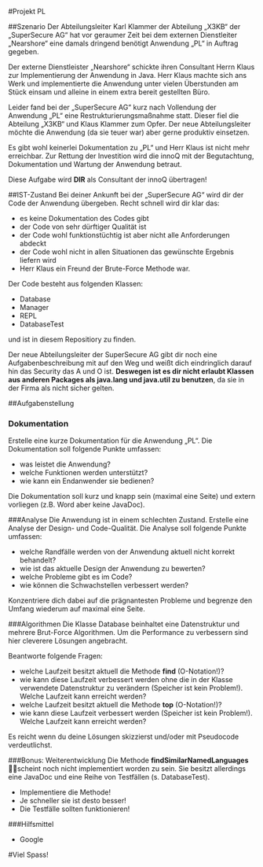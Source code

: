 #Projekt PL

##Szenario
Der Abteilungsleiter Karl Klammer der Abteilung „X3KB“ der „SuperSecure AG“ hat vor geraumer Zeit bei dem externen Dienstleiter „Nearshore“ eine damals dringend benötigt Anwendung „PL“ in Auftrag gegeben.

Der externe Dienstleister „Nearshore“ schickte ihren Consultant Herrn Klaus zur Implementierung der Anwendung in Java. Herr Klaus machte sich ans Werk und implementierte die Anwendung unter vielen Überstunden am Stück einsam und alleine in einem extra bereit gestellten Büro.
 
Leider fand bei der „SuperSecure AG“ kurz nach Vollendung der Anwendung „PL“ eine Restrukturierungsmaßnahme statt. Dieser fiel die Abteilung „X3KB“ und Klaus Klammer zum Opfer. Der neue Abteilungsleiter möchte die Anwendung (da sie teuer war) aber gerne produktiv einsetzen.

Es gibt wohl keinerlei Dokumentation zu „PL“ und Herr Klaus ist nicht mehr erreichbar. Zur Rettung der Investition wird die innoQ mit der Begutachtung, Dokumentation und Wartung der Anwendung betraut.

Diese Aufgabe wird **DIR** als Consultant der innoQ übertragen!

##IST-Zustand
Bei deiner Ankunft bei der „SuperSecure AG“ wird dir der Code der Anwendung übergeben. Recht schnell wird dir klar das:

- es keine Dokumentation des Codes gibt
- der Code von sehr dürftiger Qualität ist
- der Code wohl funktionstüchtig ist aber nicht alle Anforderungen abdeckt
- der Code wohl nicht in allen Situationen das gewünschte Ergebnis liefern wird
- Herr Klaus ein Freund der Brute-Force Methode war.

Der Code besteht aus folgenden Klassen:

- Database
- Manager
- REPL
- DatabaseTest

und ist in diesem Repositiory zu finden.

Der neue Abteilungsleiter der SuperSecure AG gibt dir noch eine Aufgabenbeschreibung mit auf den Weg und weißt dich eindringlich darauf hin das Security das A und O ist. **Deswegen ist es dir nicht erlaubt Klassen aus anderen Packages als java.lang und java.util zu benutzen**, da sie in der Firma als nicht sicher gelten.

##Aufgabenstellung
### Dokumentation
Erstelle eine kurze Dokumentation für die Anwendung „PL“. Die Dokumentation soll folgende Punkte umfassen:

- was leistet die Anwendung?
- welche Funktionen werden unterstützt?
- wie kann ein Endanwender sie bedienen?

Die Dokumentation soll kurz und knapp sein (maximal eine Seite) und extern vorliegen (z.B. Word aber keine JavaDoc).

###Analyse
Die Anwendung ist in einem schlechten Zustand. Erstelle eine Analyse der Design- und Code-Qualität. Die Analyse soll folgende Punkte umfassen:

- welche Randfälle werden von der Anwendung aktuell nicht korrekt behandelt?
- wie ist das aktuelle Design der Anwendung zu bewerten?
- welche Probleme gibt es im Code?
- wie können die Schwachstellen verbessert werden?

Konzentriere dich dabei auf die prägnantesten Probleme und begrenze den Umfang wiederum auf maximal eine Seite.

###Algorithmen
Die Klasse Database beinhaltet eine Datenstruktur und mehrere Brut-Force Algorithmen. Um die Performance zu verbessern sind hier cleverere Lösungen angebracht.
 
Beantworte folgende Fragen:

- welche Laufzeit besitzt aktuell die Methode **find** (O-Notation!)?
- wie kann diese Laufzeit verbessert werden ohne die in der Klasse verwendete Datenstruktur zu verändern (Speicher ist kein Problem!). Welche Laufzeit kann erreicht werden?
- welche Laufzeit besitzt aktuell die Methode **top** (O-Notation!)?
- wie kann diese Laufzeit verbessert werden (Speicher ist kein Problem!). Welche Laufzeit kann erreicht werden?

Es reicht wenn du deine Lösungen skizzierst und/oder mit Pseudocode verdeutlichst.

###Bonus: Weiterentwicklung
Die Methode **findSimilarNamedLanguages** scheint noch nicht implementiert worden zu sein. Sie besitzt allerdings eine JavaDoc und eine Reihe von Testfällen (s. DatabaseTest).

- Implementiere die Methode!
- Je schneller sie ist desto besser!
- Die Testfälle sollten funktionieren!

###Hilfsmittel
- Google




#Viel Spass!
